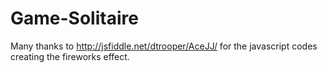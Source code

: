 # Game-Solitaire


Many thanks to 
http://jsfiddle.net/dtrooper/AceJJ/
for the javascript codes creating the fireworks effect.
